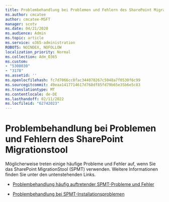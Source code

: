 ```yaml
---
title: Problembehandlung bei Problemen und Fehlern des SharePoint Migrationstool
ms.author: cmcatee
author: cmcatee-MSFT
manager: scotv
ms.date: 04/21/2020
ms.audience: Admin
ms.topic: article
ms.service: o365-administration
ROBOTS: NOINDEX, NOFOLLOW
localization_priority: Normal
ms.collection: Adm_O365
ms.custom:
- "5300030"
- "3178"
ms.assetid: ''
ms.openlocfilehash: fc7d7066cc8fac344078267c5048a7f0530f6c99
ms.sourcegitcommit: 49eaa1417714617d768df85fd79b65e35b6e5c83
ms.translationtype: MT
ms.contentlocale: de-DE
ms.lasthandoff: 02/11/2022
ms.locfileid: "62742023"
---
```

# <a name="troubleshooting-sharepoint-migration-tool-issues-and-errors"></a>Problembehandlung bei Problemen und Fehlern des SharePoint Migrationstool

Möglicherweise treten einige häufige Probleme und Fehler auf, wenn Sie das SharePoint MigrationStool (SPMT) verwenden. Weitere Informationen finden Sie unter den untenstehenden Links.

- [Problembehandlung häufig auftretender SPMT-Probleme und Fehler](https://docs.microsoft.com/sharepointmigration/troubleshooting-common-spmt-issues)

- [Problembehandlung bei SPMT-Installationsproblemen](https://docs.microsoft.com/sharepointmigration/spmt-install-issues)
